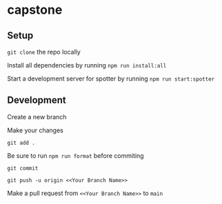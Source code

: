 # capstone

## Setup

`git clone` the repo locally

Install all dependencies by running `npm run install:all`

Start a development server for spotter by running `npm run start:spotter`

## Development

Create a new branch

Make your changes

`git add .`

Be sure to run `npm run format` before commiting

`git commit`

`git push -u origin <<Your Branch Name>>`

Make a pull request from `<<Your Branch Name>>` to `main`
